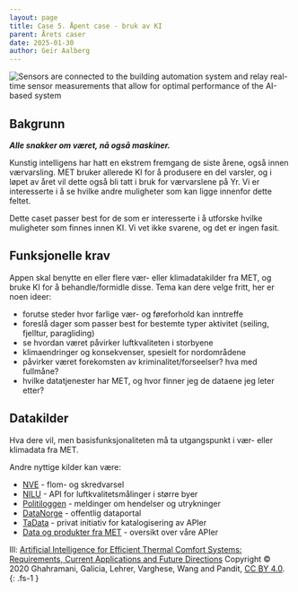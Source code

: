 ```yaml
---
layout: page
title: Case 5. Åpent case - bruk av KI
parent: Årets caser
date: 2025-01-30
author: Geir Aalberg
---
```


![Sensors are connected to the building automation system and relay real-time
sensor measurements that allow for optimal performance of the AI-based
system](fbuil-06-00049-g007.jpg)

## Bakgrunn

***Alle snakker om været, nå også maskiner.***

Kunstig intelligens har hatt en ekstrem fremgang de siste årene, også innen
værvarsling. MET bruker allerede KI for å produsere en del varsler, og i løpet
av året vil dette også bli tatt i bruk for værvarslene på Yr.
Vi er interesserte i å se hvilke andre muligheter som kan ligge innenfor dette feltet.

Dette caset passer best for de som er interesserte i å utforske hvilke
muligheter som finnes innen KI. Vi vet ikke svarene, og det er ingen fasit.

## Funksjonelle krav

Appen skal benytte en eller flere vær- eller klimadatakilder fra MET, og bruke
KI for å behandle/formidle disse. Tema kan dere velge fritt, her er noen ideer:

- forutse steder hvor farlige vær- og føreforhold kan inntreffe
- foreslå dager som passer best for bestemte typer aktivitet (seiling, fjelltur, paragliding)
- se hvordan været påvirker luftkvaliteten i storbyene
- klimaendringer og konsekvenser, spesielt for nordområdene
- påvirker været forekomsten av kriminalitet/forseelser? hva med fullmåne?
- hvilke datatjenester har MET, og hvor finner jeg de dataene jeg leter etter?

## Datakilder

Hva dere vil, men basisfunksjonaliteten må ta utgangspunkt i vær- eller
klimadata fra MET.

Andre nyttige kilder kan være:

- [NVE](https://api.nve.no/doc/) - flom- og skredvarsel
- [NILU](https://api.nilu.no/) - API for luftkvalitetsmålinger i større byer
- [Politiloggen](https://api.politiet.no/politiloggen/index.html) - meldinger om hendelser og utrykninger
- [DataNorge](https://data.norge.no/nb) - offentlig dataportal
- [TaData](https://tadata.no/) - privat initiativ for katalogisering av APIer
- [Data og produkter fra MET](https://www.met.no/frie-meteorologiske-data/frie-meteorologiske-data) - oversikt over våre APIer

Ill: [Artificial Intelligence for Efficient Thermal Comfort Systems:
Requirements, Current Applications and Future
Directions](https://www.frontiersin.org/journals/built-environment/articles/10.3389/fbuil.2020.00049/full)
Copyright © 2020 Ghahramani, Galicia, Lehrer, Varghese, Wang and Pandit, [CC BY 4.0](http://creativecommons.org/licenses/by/4.0/).
{: .fs-1 }